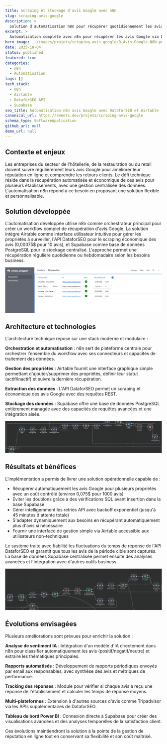 ```yaml
---
title: Scraping et stockage d'avis Google avec n8n
slug: scraping-avis-google
description: >
  Solution d'automatisation n8n pour récupérer quotidiennement les avis Google de multiples établissements via DataforSEO, avec interface Airtable et base de données Supabase
excerpt: >
  Automatisation complète avec n8n pour récupérer les avis Google via DataforSEO, gérer les propriétés dans Airtable et stocker dans Supabase...
hero_image: ../images/projets/scraping-avis-google/0_Avis-Google-N8N.png
date: 2025-10-04
status: published
featured: true
categories:
  - n8n
  - Automatisation
tags: []
tech_stack:
  - n8n
  - Airtable
  - DataforSEO API
  - Supabase
seo_title: Automatisation n8n avis Google avec DataforSEO et Airtable
canonical_url: https://smeets.dev/projets/scraping-avis-google
schema_type: SoftwareApplication
github_url: null
demo_url: null
---
```


## Contexte et enjeux

Les entreprises du secteur de l'hôtellerie, de la restauration ou du retail doivent suivre régulièrement leurs avis Google pour améliorer leur réputation en ligne et comprendre les retours clients. Le défi technique réside dans la récupération automatisée et économique de ces avis pour plusieurs établissements, avec une gestion centralisée des données. L'automatisation n8n répond à ce besoin en proposant une solution flexible et personnalisable.

## Solution développée

L'automatisation développée utilise n8n comme orchestrateur principal pour créer un workflow complet de récupération d'avis Google. La solution intègre Airtable comme interface utilisateur intuitive pour gérer les propriétés à surveiller, l'API DataforSEO pour le scraping économique des avis (0,00075$ pour 10 avis), et Supabase comme base de données PostgreSQL pour le stockage centralisé. L'approche permet une récupération régulière quotidienne ou hebdomadaire selon les besoins business.

![Interface Airtable](../../images/projets/scraping-avis-google/1_N8N-Airtable-Review-scrapper.png)

## Architecture et technologies

L'architecture technique repose sur une stack moderne et modulaire :

**Orchestration et automatisation** : n8n sert de plateforme centrale pour orchestrer l'ensemble du workflow avec ses connecteurs et capacités de traitement des données.

**Gestion des propriétés** : Airtable fournit une interface graphique simple permettant d'ajouter/supprimer des propriétés, définir leur statut (actif/inactif) et suivre la dernière récupération.

**Extraction des données** : L'API DataforSEO permet un scraping et économique des avis Google avec des requêtes REST.

**Stockage des données** : Supabase offre une base de données PostgreSQL entièrement managée avec des capacités de requêtes avancées et une intégration aisée.

![Détail workflow partie 1](../../images/projets/scraping-avis-google/2_N8N-Scrapper-Part-1.png)

## Résultats et bénéfices

L'implémentation a permis de livrer une solution opérationnelle capable de :

- Récupérer automatiquement les avis Google pour plusieurs propriétés avec un coût contrôlé (environ 0,075$ pour 1000 avis)
- Éviter les doublons grâce à des vérifications SQL avant insertion dans la base Supabase
- Gérer intelligemment les retries API avec backoff exponentiel (jusqu'à 45 minutes d'attente totale)
- S'adapter dynamiquement aux besoins en récupérant automatiquement plus d'avis si nécessaire
- Fournir une interface de gestion simple via Airtable accessible aux utilisateurs non-techniques

Le système traite avec fiabilité les fluctuations du temps de réponse de l'API DataforSEO et garantit que tous les avis de la période cible sont capturés. La base de données Supabase centralisée permet ensuite des analyses avancées et l'intégration avec d'autres outils business.

![Détail workflow partie 2](../../images/projets/scraping-avis-google/3_N8N-Scrapper-Part-2.png)

## Évolutions envisagées

Plusieurs améliorations sont prévues pour enrichir la solution :

**Analyse de sentiment IA** : Intégration d'un modèle d'IA directement dans n8n pour classifier automatiquement les avis (positif/négatif/neutre) et extraire les thématiques principales.

**Rapports automatisés** : Développement de rapports périodiques envoyés par email aux responsables, avec synthèse des avis et métriques de performance.

**Tracking des réponses** : Module pour vérifier si chaque avis a reçu une réponse de l'établissement et calculer les temps de réponse moyens.

**Multi-plateformes** : Extension à d'autres sources d'avis comme Tripadvisor via les APIs supplémentaires de DataforSEO.

**Tableau de bord Power BI** : Connexion directe à Supabase pour créer des visualisations avancées et des analyses temporelles de la satisfaction client.

Ces évolutions maintiendront la solution à la pointe de la gestion de réputation en ligne tout en conservant sa flexibilité et son coût maîtrisé.